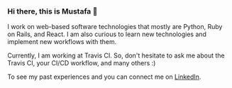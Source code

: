 ### Hi there, this is Mustafa 👋

I work on web-based software technologies that mostly are Python, Ruby on Rails, and React. I am also curious to learn new technologies and implement new workflows with them.

Currently, I am working at Travis CI. So, don't hesitate to ask me about the Travis CI, your CI/CD workflow, and many others :) 

To see my past experiences and you can connect me on [LinkedIn](https://www.linkedin.com/in/mustafaergul/).
